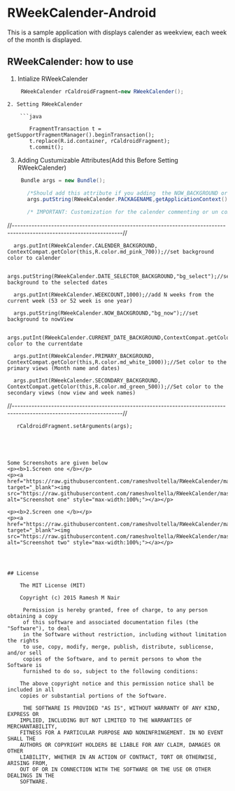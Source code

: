 RWeekCalender-Android
=================

This is a sample application with displays calender as weekview, each week of the month is displayed.

RWeekCalender: how to use
------------------------



1. Intialize RWeekCalender
  
    ```java
     RWeekCalender rCaldroidFragment=new RWeekCalender();
```
2. Setting RWeekCalender
  
    ```java

       FragmentTransaction t = getSupportFragmentManager().beginTransaction();
       t.replace(R.id.container, rCaldroidFragment);
       t.commit();
```

3. Adding Custumizable Attributes(Add this Before Setting RWeekCalender)
  
    ```java
     Bundle args = new Bundle();

       /*Should add this attribute if you adding  the NOW_BACKGROUND or DATE_SELECTOR_BACKGROUND Attribute*/
       args.putString(RWeekCalender.PACKAGENAME,getApplicationContext().getPackageName());

       /* IMPORTANT: Customization for the calender commenting or un commenting any of the attribute below will reflect change in calender*/

//---------------------------------------------------------------------------------------------------------------------//

      args.putInt(RWeekCalender.CALENDER_BACKGROUND, ContextCompat.getColor(this,R.color.md_pink_700));//set background color to calender

      args.putString(RWeekCalender.DATE_SELECTOR_BACKGROUND,"bg_select");//set background to the selected dates

      args.putInt(RWeekCalender.WEEKCOUNT,1000);//add N weeks from the current week (53 or 52 week is one year)

      args.putString(RWeekCalender.NOW_BACKGROUND,"bg_now");//set background to nowView

      args.putInt(RWeekCalender.CURRENT_DATE_BACKGROUND,ContextCompat.getColor(this,R.color.md_black_1000));//set color to the currentdate

      args.putInt(RWeekCalender.PRIMARY_BACKGROUND, ContextCompat.getColor(this,R.color.md_white_1000));//Set color to the primary views (Month name and dates)

      args.putInt(RWeekCalender.SECONDARY_BACKGROUND, ContextCompat.getColor(this,R.color.md_green_500));//Set color to the secondary views (now view and week names)

//---------------------------------------------------------------------------------------------------------------------//

       rCaldroidFragment.setArguments(args);
```				
				

    
   
Some Screenshots are given below
<p><b>1.Screen one </b></p>
<p><a href="https://raw.githubusercontent.com/rameshvoltella/RWeekCalender/master/Screens/s1.png" target="_blank"><img src="https://raw.githubusercontent.com/rameshvoltella/RWeekCalender/master/Screens/s1.png" alt="Screenshot one" style="max-width:100%;"></a></p>

<p><b>2.Screen one </b></p>
<p><a href="https://raw.githubusercontent.com/rameshvoltella/RWeekCalender/master/Screens/s2.png" target="_blank"><img src="https://raw.githubusercontent.com/rameshvoltella/RWeekCalender/master/Screens/s2.png" alt="Screenshot two" style="max-width:100%;"></a></p>




## License

    The MIT License (MIT)

    Copyright (c) 2015 Ramesh M Nair
 
     Permission is hereby granted, free of charge, to any person obtaining a copy
     of this software and associated documentation files (the "Software"), to deal
     in the Software without restriction, including without limitation the rights
     to use, copy, modify, merge, publish, distribute, sublicense, and/or sell
     copies of the Software, and to permit persons to whom the Software is
     furnished to do so, subject to the following conditions:

    The above copyright notice and this permission notice shall be included in all
    copies or substantial portions of the Software.

     THE SOFTWARE IS PROVIDED "AS IS", WITHOUT WARRANTY OF ANY KIND, EXPRESS OR
    IMPLIED, INCLUDING BUT NOT LIMITED TO THE WARRANTIES OF MERCHANTABILITY,
    FITNESS FOR A PARTICULAR PURPOSE AND NONINFRINGEMENT. IN NO EVENT SHALL THE
    AUTHORS OR COPYRIGHT HOLDERS BE LIABLE FOR ANY CLAIM, DAMAGES OR OTHER
    LIABILITY, WHETHER IN AN ACTION OF CONTRACT, TORT OR OTHERWISE, ARISING FROM,
    OUT OF OR IN CONNECTION WITH THE SOFTWARE OR THE USE OR OTHER DEALINGS IN THE
    SOFTWARE.




